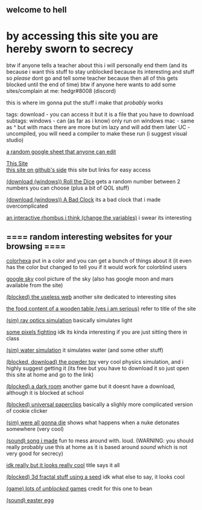 ## welcome to hell

# by accessing this site you are hereby sworn to secrecy

btw if anyone tells a teacher about this i will personally end them (and its because i want this stuff to stay unblocked because its interesting and stuff so *please* dont go and tell some teacher because then all of this gets blocked until the end of time)
btw if anyone here wants to add some sites/complain at me: hedgr#8008 (discord)

this is where im gonna put the stuff i make that *probably* works

tags:
download - you can access it but it is a file that you have to download
     subtags:
     windows - can (as far as i know) only run on windows
     mac - same as ^ but with macs
     there are more but im lazy and will add them later
     UC - uncompiled, you will need a compiler to make these run (i suggest visual studio)

[a random google sheet that anyone can edit](https://docs.google.com/spreadsheets/d/1iZABHQWZrLU6E-OBUmkvX-M_ttgbOU9n8Wr-ckXCHHE/edit?usp=sharing)


[This Site](https://hedgr.github.io)   
[this site on github's side](https://github.com/Hedgr/hedgr.github.io)
this site but links for easy access

[(download (windows)) Roll the Dice](https://github.com/Hedgr/roll_the_dice)
gets a random number between 2 numbers you can choose (plus a bit of QOL stuff)

[(download (windows)) A Bad Clock](https://github.com/Hedgr/time_test)
its a bad clock that i made overcomplicated

[an interactive rhombus i think (change the variables)](https://www.desmos.com/calculator/wqdto2lzqj)
i swear its interesting

## ==== random interesting websites for your browsing ====

[colorhexa](https://www.colorhexa.com/)
put in a color and you can get a bunch of things about it (it even has the color but changed to tell you if it would work for colorblind users

[google sky](https://google.com/sky)
cool picture of the sky (also has google moon and mars available from the site)

[(blocked) the useless web](https://theuselessweb.com)
another site dedicated to interesting sites

[the food content of a wooden table (yes i am serious)](https://www.myfitnesspal.com/food/calories/alfahores-196555419)
refer to title of the site

[(sim) ray optics simulation](https://ricktu288.github.io/ray-optics/simulator/)
basically simulates light

[some pixels fighting](https://pixelsfighting.com/)
idk its kinda interesting if you are just sitting there in class

[(sim) water simulation](https://www.escapemotions.com/experiments/fluid_water_3/)
it simulates water (and some other stuff)

[(blocked, download) the powder toy](https://powdertoy.co.uk/)
very cool physics simulation, and i highly suggest getting it (its free but you have to download it so just open this site at home and go to the link)

[(blocked) a dark room](https://adarkroom.doublespeakgames.com/)
another game but it doesnt have a download, although it is blocked at school

[(blocked) universal paperclips](https://www.decisionproblem.com/paperclips/)
basically a slighly more complicated version of cookie clicker

[(sim) were all gonna die](https://outrider.org/nuclear-weapons/interactive/bomb-blast/)
shows what happens when a nuke detonates somewhere (very cool)

[(sound) song i made](https://musiclab.chromeexperiments.com/Song-Maker/song/6613628513419264)
fun to mess around with. loud. (WARNING: you should really probably use this at home as it is based around *sound* which is not very good for secrecy)

[idk really but it looks really cool](https://epok.tech/work/tendrils/)
title says it all

[(blocked) 3d fractal stuff using a seed](http://www.hellochar.com/flame?name=the%20meaning%20of%20life)
idk what else to say, it looks cool

[(game) lots of *unblocked* games](https://sites.google.com/site/unblockedgame911/)
credit for this one to bean





















































































































[(sound) easter egg](https://www.youtube.com/watch?v=dQw4w9WgXcQ)

